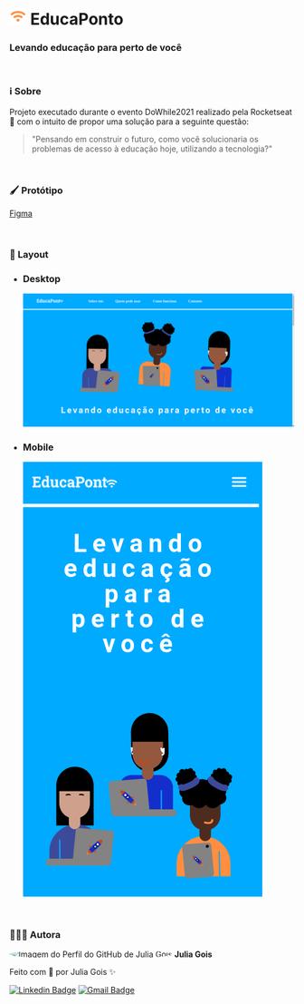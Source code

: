 # <img src="./assets/img/wifi.svg" alt="Home Desktop" border="0" height="30px;"> EducaPonto
### <b>Levando educação para perto de você</b>

<br />

### ℹ️ Sobre
Projeto executado durante o evento DoWhile2021 realizado pela Rocketseat 🚀 com o intuito de propor uma solução para a seguinte questão:
> "Pensando em construir o futuro, como você solucionaria os problemas de acesso à educação hoje, utilizando a tecnologia?"

<br />

### 🖌️ Protótipo

[Figma](https://www.figma.com/file/wYPAdHVIPR0CuVYYuFDV2B/EducaPonto)

<br />

### 🎨 Layout
<ul>
  <li> <h3> Desktop </h3> </li>
  <img src="./assets/img/[Desktop]Homepage.png" alt="Home Desktop" border="0">
  <li> <h3> Mobile </h3> </li>
  <img src="./assets/img/[Mobile]Homepage.png" alt="Home Mobile" border="0">
</ul>

<br />

### 👩🏻‍💻 Autora
 <img style="border-radius: 50%;" src="https://avatars.githubusercontent.com/u/33931791?s=400&u=a618832937532c0d6f7ae48312681067974cbe2b&v=4" width="100px;" alt="Imagem do Perfil do GitHub de Julia Gois"/>
 <b>Julia Gois</b>

Feito com 💜 por Julia Gois ✨

[![Linkedin Badge](https://img.shields.io/badge/-Julia-blue?style=flat-square&logo=Linkedin&logoColor=white&link=https://www.linkedin.com/in/goisjulia/)](https://www.linkedin.com/in/goisjulia/) 
[![Gmail Badge](https://img.shields.io/badge/-goisjulia@gmail.com-c14438?style=flat-square&logo=Gmail&logoColor=white&link=goisjulia@gmail.com)](mailto:goisjulia@gmail.com)
